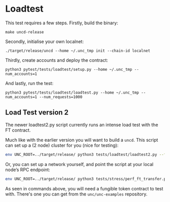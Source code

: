 # Loadtest

This test requires a few steps. Firstly, build the binary:

```shell
make uncd-release
```

Secondly, initialise your own localnet:

```shell
./target/release/uncd --home ~/.unc_tmp init --chain-id localnet
```

Thirdly, create accounts and deploy the contract:

```shell
python3 pytest/tests/loadtest/setup.py --home ~/.unc_tmp --num_accounts=1
```

And lastly, run the test:

```shell
python3 pytest/tests/loadtest/loadtest.py --home ~/.unc_tmp --num_accounts=1 --num_requests=1000
```

## Load Test version 2

The newer loadtest2.py script currently runs an intense load test with the FT contract.

Much like with the earlier version you will want to build a `uncd`. This script can set up a (2
node) cluster for you (nice for testing):

```sh
env UNC_ROOT=../target/release/ python3 tests/loadtest/loadtest2.py --fungible-token-wasm=$PWD/../../FT/res/fungible_token.wasm --setup-cluster --accounts=1000 --executors=4
```

Or, you can set up a network yourself, and point the script at your local node’s RPC endpoint:

```sh
env UNC_ROOT=../target/release/ python3 tests/stress/perf_ft_transfer.py --fungible-token-wasm=$PWD/../../FT/res/fungible_token.wasm --accounts=1000 --executors=4 --contract-key=~/.unc/node.json
```

As seen in commands above, you will need a fungible token contract to test with. There's one you
can get from the `unc/unc-examples` repository.
